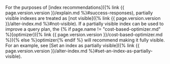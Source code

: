 For the purposes of [index recommendations]({% link {{ page.version.version }}/explain.md %}#success-responses), partially visible indexes are treated as [not visible]({% link {{ page.version.version }}/alter-index.md %}#not-visible). If a partially visible index can be used to improve a query plan, the {% if page.name != "cost-based-optimizer.md" %}[optimizer]({% link {{ page.version.version }}/cost-based-optimizer.md %}){% else %}optimizer{% endif %} will recommend making it fully visible. For an example, see [Set an index as partially visible]({% link {{ page.version.version }}/alter-index.md %}#set-an-index-as-partially-visible).
